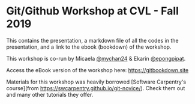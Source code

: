 # Git/Github Workshop at CVL - Fall 2019

This contains the presentation, a markdown file of all the codes in the presentation, and a link to the ebook (bookdown) of the workshop.

This workshop is co-run by Micaela [@mychan24](https://github.com/mychan24) & Ekarin [@epongpipat](https://github.com/epongpipat).

Access the eBook version of the workshop here: https://gitbookdown.site

Materials for this workshop was heavily borrowed [Software Carpentry's course](from https://swcarpentry.github.io/git-novice/). Check them out and many other tutorials they offer.
